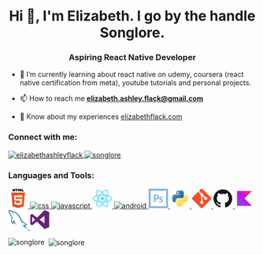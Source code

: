 
<h1 align="center">Hi 👋, I'm Elizabeth. I go by the handle Songlore.</h1>
<h3 align="center">Aspiring React Native Developer</h3>

- 🌱 I’m currently learning about react native on udemy, coursera (react native certification from meta), youtube tutorials and personal projects.

- 📫 How to reach me **elizabeth.ashley.flack@gmail.com**

- 📄 Know about my experiences [elizabethflack.com](elizabethflack.com)

<h3 align="left">Connect with me:</h3>

<p align="left">
  
<a href="https://linkedin.com/in/elizabethashleyflack" target="blank">
<img align="center" src="https://raw.githubusercontent.com/rahuldkjain/github-profile-readme-generator/master/src/images/icons/Social/linked-in-alt.svg" alt="elizabethashleyflack" height="30" width="40" />
</a>
  
<a href="https://stackoverflow.com/users/songlore" target="blank">
<img align="center" src="https://raw.githubusercontent.com/rahuldkjain/github-profile-readme-generator/master/src/images/icons/Social/stack-overflow.svg" alt="songlore" height="30" width="40" />
</a>
  
</p>

<h3 align="left">Languages and Tools:</h3>

<p align="left"> 
  
<a href="https://html.com/" target="_blank" rel="noreferrer"> 
<img src="https://raw.githubusercontent.com/devicons/devicon/master/icons/html5/html5-original-wordmark.svg" alt="html5" width="40" height="40"/>
</a>
  
<a href="https://developer.mozilla.org/en-US/docs/Web/CSS" target="_blank" rel="noreferrer"> 
<img src="https://raw.github.com/devicons/devicon/master/icons/css3/css3-original-wordmark.svg" alt="css" width="40" height="40"/>
</a>
  
<a href="https://www.javascript.com" target="_blank" rel="noreferrer"/>
<img src="https://raw.github.com/devicons/devicon/master/icons/javascript/javascript-original.svg" alt="javascript" width="40" height="40"/>
</a>

<a href="https://reactjs.org/" target="_blank" rel="noreferrer"/>
<img src="https://github.com/devicons/devicon/blob/master/icons/react/react-original.svg" alt="react" width="40" height="40" />
</a>

<a href="https://www.android.com/" target="_blank" rel="noreferrer">
<img src="https://raw.github.com/devicons/devicon/master/icons/android/android-original.svg" alt="android" width="40" height="40"/>
</a>

<a href="https://www.photoshop.com/en" target="_blank" rel="noreferrer"> 
<img src="https://raw.githubusercontent.com/devicons/devicon/master/icons/photoshop/photoshop-line.svg" alt="photoshop" width="40" height="40"/> 
</a> 

<a href="https://www.python.org" target="_blank" rel="noreferrer"> 
<img src="https://raw.githubusercontent.com/devicons/devicon/master/icons/python/python-original.svg" alt="python" width="40" height="40"/> 
</a> 

<a href="https://git-scm.com/" target="_blank" rel="noreferrer"> 
<img src="https://github.com/devicons/devicon/blob/master/icons/git/git-plain.svg" alt="git" width="40" height="40"/> 
</a> 

<a href="https://github.com/" target="_blank" rel="noreferrer"> 
<img src="https://github.com/devicons/devicon/blob/master/icons/github/github-original.svg" alt="github" width="40" height="40"/> 
</a> 

<a href="https://kotlinlang.org/" target="_blank" rel="noreferrer"> 
<img src="https://github.com/devicons/devicon/blob/master/icons/kotlin/kotlin-original.svg" alt="kotlin" width="40" height="40"/> 
</a> 

<a href="https://www.mysql.com/" target="_blank" rel="noreferrer"> 
<img src="https://github.com/devicons/devicon/blob/master/icons/mysql/mysql-original.svg" alt="MySQL" width="40" height="40"/> 
</a> 

<a href="https://code.visualstudio.com/" target="_blank" rel="noreferrer"> 
<img src="https://github.com/devicons/devicon/blob/master/icons/visualstudio/visualstudio-plain.svg" alt="MySQL" width="40" height="40"/> 
</a> 


</p>


<p>
<img align="left" src="https://github-readme-stats.vercel.app/api/top-langs?username=songlore&show_icons=true&locale=en&layout=compact" alt="songlore" />
</p>

<p>
&nbsp;
<img align="center" src="https://github-readme-stats.vercel.app/api?username=songlore&show_icons=true&locale=en" alt="songlore" />
</p>

